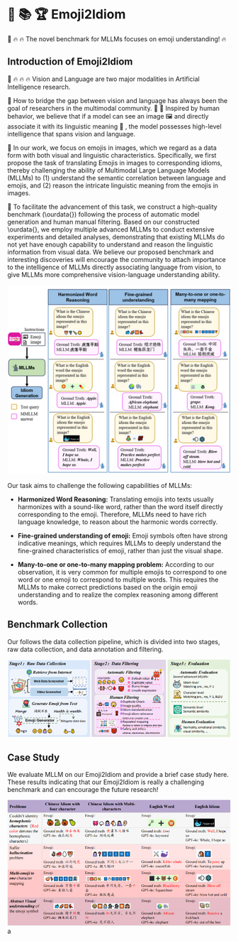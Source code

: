 # 🧐 📚 🏆 Emoji2Idiom 
🤗 🔥 🔥 The novel benchmark for MLLMs focuses on emoji understanding! 🔥

## Introduction of Emoji2Idiom
🤗 🔥 🔥 🔥 Vision and Language are two major modalities in Artificial Intelligence research.

🤔 How to bridge the gap between vision and language has always been the goal of researchers in the multimodal community.
🌟 🌟 Inspired by human behavior, we believe that if a model can see an image 🖼 and directly associate it with its linguistic meaning 📄 , the model possesses high-level intelligence that spans vision and language.


💯 In our work, we focus on emojis in images, which we regard as a data form with both visual and linguistic characteristics. 
Specifically, we first propose the task of translating Emojis in images to corresponding idioms, thereby challenging the ability of Multimodal Large Language Models (MLLMs) to (1) understand the semantic correlation between language and emojis, and (2) reason the intricate linguistic meaning from the emojis in images.


💯 To facilitate the advancement of this task, we construct a high-quality benchmark (\ourdata{}) following the process of automatic model generation and human manual filtering. 
Based on our constructed \ourdata{}, we employ multiple advanced MLLMs to conduct extensive experiments and detailed analyses, demonstrating that existing MLLMs do not yet have enough capability to understand and reason the linguistic information from visual data.
We believe our proposed benchmark and interesting discoveries will encourage the community to attach importance to the intelligence of MLLMs directly associating language from vision, to give MLLMs more comprehensive vision-language understanding ability.

![Illustration of Emoji2Idiom](/Images/Introduction.png "Illustration of Emoji2Idiom")

Our task aims to challenge the following capabilities of MLLMs:

- **Harmonized Word Reasoning:**
Translating emojis into texts usually harmonizes with a sound-like word, rather than the word itself directly corresponding to the emoji. Therefore, MLLMs need to have rich language knowledge, to reason about the harmonic words correctly.

- **Fine-grained understanding of emoji:** Emoji symbols often have strong indicative meanings, which requires MLLMs to deeply understand the fine-grained characteristics of emoji, rather than just the visual shape.

- **Many-to-one or one-to-many mapping problem:** According to our observation, it is very common for multiple emojis to correspond to one word or one emoji to correspond to multiple words. This requires the MLLMs to make correct predictions based on the origin emoji understanding and to realize the complex reasoning among different words.

## Benchmark Collection
Our follows the data collection pipeline, which is divided into two stages, raw data collection, and data annotation and filtering.

![pipeline](/Images/pipe.png "pipeline")

## Case Study
We evaluate MLLM on our Emoji2Idiom and provide a brief case study here. These results indicating that our Emoji2Idiom is really a challenging benchmark and can encourage the future research!

![casestudy](/Images/caase.png "casestudy")
a
